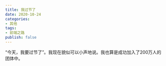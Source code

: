 ```yaml
---
title: 我过节了
date: 2020-10-24
categories: 
- 其他
tags: 
- 前端之路
publish: false
---
```


“今天，我要过节了”。我现在貌似可以小声地说。我也算是成功加入了200万人的团体中。

